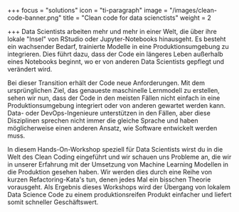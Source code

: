 +++
focus = "solutions"
icon = "ti-paragraph"
image = "/images/clean-code-banner.png"
title = "Clean code for data scienctists"
weight = 2

+++
Data Scientists arbeiten mehr und mehr in einer Welt, die über ihre lokale "Insel" von RStudio oder Jupyter-Notebooks hinausgeht. Es besteht ein wachsender Bedarf, trainierte Modelle in eine Produktionsumgebung zu integrieren. Dies führt dazu, dass der Code ein längeres Leben außerhalb eines Notebooks beginnt, wo er von anderen Data Scientists gepflegt und verändert wird.

Bei dieser Transition erhält der Code neue Anforderungen. Mit dem ursprünglichen Ziel, das genaueste maschinelle Lernmodell zu erstellen, sehen wir nun, dass der Code in den meisten Fällen nicht einfach in eine Produktionsumgebung integriert oder von anderen gewartet werden kann. Data- oder DevOps-Ingenieure unterstützen in den Fällen, aber diese Disziplinen sprechen nicht immer die gleiche Sprache und haben möglicherweise einen anderen Ansatz, wie Software entwickelt werden muss.


In diesem Hands-On-Workshop speziell für Data Scientists wirst du in die Welt des Clean Coding eingeführt und wir schauen uns Probleme an, die wir in unserer Erfahrung mit der Umsetzung von Machine Learning Modellen in die Produktion gesehen haben. Wir werden dies durch eine Reihe von kurzen Refactoring-Kata's tun, denen jedes Mal ein bisschen Theorie vorausgeht. Als Ergebnis dieses Workshops wird der Übergang von lokalem Data Science Code zu einem produktionsreifen Produkt einfacher und liefert somit schneller Geschäftswert.

